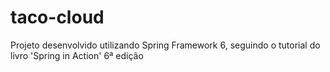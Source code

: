 # taco-cloud
Projeto desenvolvido utilizando Spring Framework 6, seguindo o tutorial do livro 'Spring in Action' 6ª edição
